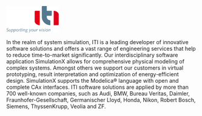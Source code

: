 <p><a style="border-bottom: 0px solid #ccc;" href="http://www.itisim.com/"><img src="exhibitor_9.png" style="height:70px;width:auto;" /></a></p>
<p>
In the realm of system simulation, ITI is a leading developer of innovative software solutions and offers a vast range of engineering services that help to reduce time-to-market significantly. Our interdisciplinary software application SimulationX allows for comprehensive physical modeling of complex systems. Amongst others we support our customers in virtual prototyping, result interpretation and optimization of energy-efficient design. SimulationX supports the Modelica® language with open and complete CAx interfaces. ITI software solutions are applied by more than 700 well-known companies, such as Audi, BMW, Bureau Veritas, Daimler, Fraunhofer-Gesellschaft, Germanischer Lloyd, Honda, Nikon, Robert Bosch, Siemens, ThyssenKrupp, Veolia and ZF.
</p>